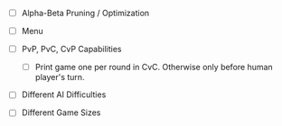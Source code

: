 - [ ] Alpha-Beta Pruning / Optimization

- [ ] Menu
- [ ] PvP, PvC, CvP Capabilities
    - [ ] Print game one per round in CvC. Otherwise only before human player's turn.
- [ ] Different AI Difficulties
- [ ] Different Game Sizes